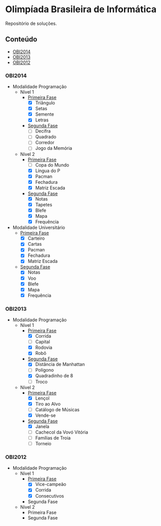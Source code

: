# Olimpíada Brasileira de Informática
Repositório de soluções.

## Conteúdo

- [OBI2014](#obi2014)
- [OBI2013](#obi2013)
- [OBI2012](#obi2012)

### OBI2014
- Modalidade Programação
  - Nível 1
    - [Primeira Fase](/obi2014/programacao-1/fase-1)
      - [x] Triângulo
      - [x] Setas
      - [x] Semente
      - [x] Letras
    - [Segunda Fase](/obi2014/programacao-1/fase-2)
      - [ ] Decifra
      - [ ] Quadrado
      - [ ] Corredor
      - [ ] Jogo da Memória
  - Nível 2
    - [Primeira Fase](/obi2014/programacao-2/fase-1)
      - [ ] Copa do Mundo
      - [x] Língua do P
      - [x] Pacman
      - [x] Fechadura
      - [x] Matriz Escada
    - [Segunda Fase](/obi2014/programacao-2/fase-2)
      - [x] Notas
      - [x] Tapetes
      - [x] Blefe
      - [x] Mapa
      - [x] Frequência
- Modalidade Universitário
  - [Primeira Fase](/obi2014/universitario/fase-1/)
    - [x] Carteiro
    - [x] Cartas
    - [x] Pacman
    - [x] Fechadura
    - [x] Matriz Escada
  - [Segunda Fase](/obi2014/universitario/fase-2/)
    - [x] Notas
    - [x] Voo
    - [x] Blefe
    - [x] Mapa
    - [x] Frequência

### OBI2013
- Modalidade Programação
  - Nível 1
    - [Primeira Fase](/obi2013/programacao-1/fase-1)
      - [x] Corrida
      - [ ] Capital
      - [x] Rodovia
      - [x] Robô
    - [Segunda Fase](/obi2013/programacao-1/fase-2)
      - [x] Distância de Manhattan
      - [ ] Polígono
      - [x] Quadradinho de 8
      - [ ] Troco
  - Nível 2
    - [Primeira Fase](/obi2013/programacao-2/fase-1)
      - [x] Lençol
      - [x] Tiro ao Alvo
      - [ ] Catálogo de Músicas
      - [x] Vende-se
    - [Segunda Fase](/obi2013/programacao-2/fase-2)
      - [x] Janela
      - [ ] Cachecol da Vovó Vitória
      - [ ] Famílias de Troia
      - [ ] Torneio

### OBI2012
- Modalidade Programação
  - Nível 1
    - [Primeira Fase](/obi2012/programacao-1/fase-1)
      - [x] Vice-campeão
      - [x] Corrida
      - [x] Consecutivos
    - Segunda Fase
  - Nível 2
    - Primeira Fase
    - Segunda Fase
